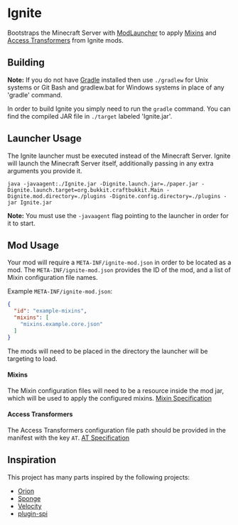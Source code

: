 Ignite
======

Bootstraps the Minecraft Server with [ModLauncher] to apply [Mixins] and [Access Transformers] from Ignite mods.

## Building
__Note:__ If you do not have [Gradle] installed then use `./gradlew` for Unix systems or Git Bash and gradlew.bat for Windows systems in place of any 'gradle' command.

In order to build Ignite you simply need to run the `gradle` command. You can find the compiled JAR file in `./target` labeled 'Ignite.jar'.

## Launcher Usage

The Ignite launcher must be executed instead of the Minecraft Server. Ignite will launch the Minecraft Server itself, additionally passing in any extra arguments you provide it.

`java -javaagent:./Ignite.jar -Dignite.launch.jar=./paper.jar -Dignite.launch.target=org.bukkit.craftbukkit.Main -Dignite.mod.directory=./plugins -Dignite.config.directory=./plugins -jar Ignite.jar`

**Note:** You must use the `-javaagent` flag pointing to the launcher in order for it to start.

## Mod Usage

Your mod will require a `META-INF/ignite-mod.json` in order to be located as a mod. The `META-INF/ignite-mod.json` provides the ID of the mod, and a list of Mixin configuration file names.

Example `META-INF/ignite-mod.json`:
```json
{
  "id": "example-mixins",
  "mixins": [
    "mixins.example.core.json"
  ]
}
```

The mods will need to be placed in the directory the launcher will be targeting to load.

#### Mixins

The Mixin configuration files will need to be a resource inside the mod jar, which will be used to apply the configured mixins. [Mixin Specification]

#### Access Transformers

The Access Transformers configuration file path should be provided in the manifest with the key `AT`. [AT Specification]

## Inspiration

This project has many parts inspired by the following projects:

- [Orion]
- [Sponge]
- [Velocity]
- [plugin-spi]

[ModLauncher]: https://github.com/cpw/modlauncher
[Mixins]: https://github.com/SpongePowered/Mixin
[Access Transformers]: https://github.com/MinecraftForge/AccessTransformers
[Mixin Specification]: https://github.com/SpongePowered/Mixin/wiki/Introduction-to-Mixins---The-Mixin-Environment#mixin-configuration-files
[AT Specification]: https://github.com/MinecraftForge/AccessTransformers/blob/master/FMLAT.md

[Gradle]: https://www.gradle.org/
[Orion]: https://github.com/OrionMinecraft/Orion
[Sponge]: https://github.com/SpongePowered/Sponge
[Velocity]: https://github.com/VelocityPowered/Velocity
[plugin-spi]: https://github.com/SpongePowered/plugin-spi
